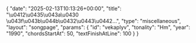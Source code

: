{
    "date": "2025-02-13T10:13:26+00:00",
    "title": "\u0412\u0435\u043a\u0430 \u043f\u043b\u044b\u0432\u0443\u0442...",
    "type": "miscellaneous",
    "layout": "songpage",
    "params": {
        "id": "vekaplyv",
        "tonality": "Hm",
        "year": "1990",
        "chordsStartAt": 50,
        "textFinishAtLine": 100
    }
}